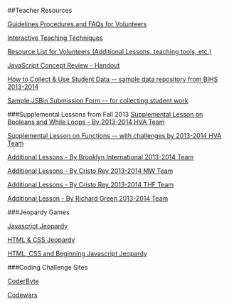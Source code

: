 ##Teacher Resources

[Guidelines Procedures and FAQs for Volunteers](https://github.com/ScriptEdcurriculum/curriculum/blob/master/Resources/Guidelines_Procedures_FAQs.md)

[Interactive Teaching Techniques](https://github.com/ScriptEdcurriculum/curriculum/blob/master/Resources/interactive_techniques_for_teaching.md)

[Resource List for Volunteers (Additional Lessons, teaching tools, etc.)](https://github.com/ScriptEdcurriculum/curriculum/blob/master/Resources/resource_list_for_volunteers.md)

[JavaScript Concept Review - Handout](https://docs.google.com/a/scripted.org/document/d/1PJsNEumJU1Qe32LVZWgNkecyCt1LXFIoYLhVn1hm4Zc/edit#)

[How to Collect & Use Student Data -- sample data repository from BIHS 2013-2014](https://docs.google.com/a/scripted.org/spreadsheet/ccc?key=0ApUXiQO2EAQadFoxRFpJQjBUU2RGQXdPX0pjYnRpMmc&usp=drive_web#gid=2)

[Sample JSBin Submission Form -- for collecting student work](https://docs.google.com/a/scripted.org/forms/d/1VBpKPWOAvvK7o7ujlrXBgGahPkSutjYh9us17gYg2PE/edit)


###Supplemental Lessons from Fall 2013
[Supplemental Lesson on Booleans and While Loops - By 2013-2014 HVA Team](https://docs.google.com/presentation/d/1dXAmM24Vt7ULixxW4P_tlgI_Vi7nrDqlqP-_8WGIIyM/edit?usp=sharing)

[Supplemental Lesson on Functions -- with challenges by 2013-2014 HVA Team](https://googledrive.com/host/0B7fujoPk5-DdN2QwOWRSR3dkLVE/Lesson27.html)

[Additional Lessons - By Brooklyn International 2013-2014 Team](https://docs.google.com/document/d/1yI1T7j2k14i-XEMLPQN3BdFtilLr8Za6ogpyHSSJW7Q/edit?usp=sharing)

[Additional Lessons - By Cristo Rey 2013-2014 MW Team ](https://drive.google.com/a/scripted.org/folderview?id=0B2fF2axUr9M_MVpIbTJkT0o5dDA&usp=sharing)

[Additional Lessons - By Cristo Rey 2013-2014 THF Team](https://drive.google.com/a/scripted.org/folderview?id=0B2fF2axUr9M_ODdWTmsyelRNVms&usp=sharing)

[Additional Lesson - By Richard Green 2013-2014 Team](https://drive.google.com/a/scripted.org/folderview?id=0B84oBIfKfkZ5d1pTWmNmNi05akU&usp=sharing#)

###Jeopardy Games

[Javascript Jeopardy](https://jeopardylabs.com/play/scripted-jeopardy)

[HTML & CSS Jeopardy](https://jeopardylabs.com/play/scripted-html-css)

[HTML, CSS and Beginning Javascript Jeopardy](https://jeopardylabs.com/play/scripted-jeopardy-html-css-and-javascript)

###Coding Challenge Sites

[CoderByte](http://coderbyte.com/)

[Codewars](http://www.codewars.com)


